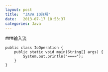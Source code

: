 ```yaml
---
layout: post
title:  "JAVA IO详解"
date:   2013-07-17 10:53:37
categories: Java
---
```


###输入流

	public class IoOperation {
		public static void main(String[] args) {
			System.out.println("====");
		}	
	}